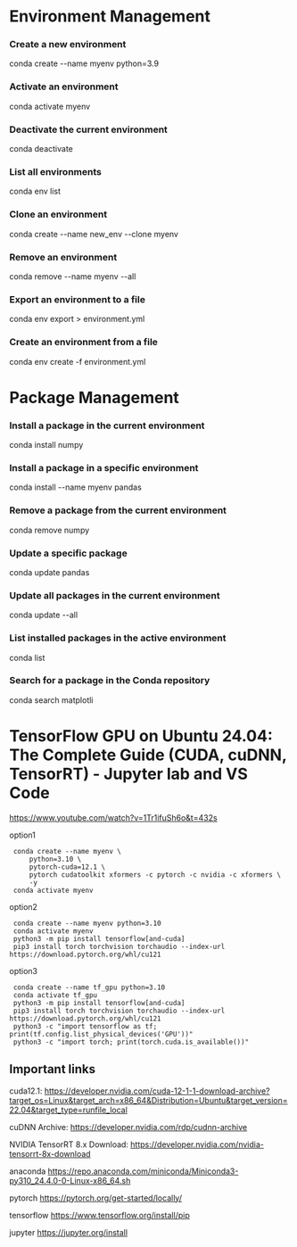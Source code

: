 # Environment Management

### Create a new environment
conda create --name myenv python=3.9

### Activate an environment
conda activate myenv

### Deactivate the current environment
conda deactivate

### List all environments
conda env list

### Clone an environment
conda create --name new_env --clone myenv

### Remove an environment
conda remove --name myenv --all

### Export an environment to a file
conda env export > environment.yml

### Create an environment from a file
conda env create -f environment.yml


# Package Management

### Install a package in the current environment
conda install numpy

### Install a package in a specific environment
conda install --name myenv pandas

### Remove a package from the current environment
conda remove numpy

### Update a specific package
conda update pandas

### Update all packages in the current environment
conda update --all

### List installed packages in the active environment
conda list

### Search for a package in the Conda repository
conda search matplotli


# TensorFlow GPU on Ubuntu 24.04: The Complete Guide (CUDA, cuDNN, TensorRT) - Jupyter lab and VS Code 
https://www.youtube.com/watch?v=1Tr1ifuSh6o&t=432s


option1

     conda create --name myenv \
         python=3.10 \
         pytorch-cuda=12.1 \
         pytorch cudatoolkit xformers -c pytorch -c nvidia -c xformers \
         -y
     conda activate myenv

option2

     conda create --name myenv python=3.10
     conda activate myenv
     python3 -m pip install tensorflow[and-cuda]
     pip3 install torch torchvision torchaudio --index-url https://download.pytorch.org/whl/cu121

option3

     conda create --name tf_gpu python=3.10
     conda activate tf_gpu
     python3 -m pip install tensorflow[and-cuda]
     pip3 install torch torchvision torchaudio --index-url https://download.pytorch.org/whl/cu121
     python3 -c "import tensorflow as tf; print(tf.config.list_physical_devices('GPU'))"
     python3 -c "import torch; print(torch.cuda.is_available())"

     

## Important links

cuda12.1: https://developer.nvidia.com/cuda-12-1-1-download-archive?target_os=Linux&target_arch=x86_64&Distribution=Ubuntu&target_version=22.04&target_type=runfile_local

cuDNN Archive: https://developer.nvidia.com/rdp/cudnn-archive

NVIDIA TensorRT 8.x Download: https://developer.nvidia.com/nvidia-tensorrt-8x-download

anaconda https://repo.anaconda.com/miniconda/Miniconda3-py310_24.4.0-0-Linux-x86_64.sh

pytorch https://pytorch.org/get-started/locally/

tensorflow https://www.tensorflow.org/install/pip

jupyter https://jupyter.org/install


